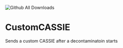 ![Github All Downloads](https://img.shields.io/github/downloads/VALERA771/CustomCassie/total.svg?style=flat)

# CustomCASSIE
Sends a custom CASSIE after a decontaminatoin starts
